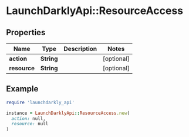 # LaunchDarklyApi::ResourceAccess

## Properties

| Name | Type | Description | Notes |
| ---- | ---- | ----------- | ----- |
| **action** | **String** |  | [optional] |
| **resource** | **String** |  | [optional] |

## Example

```ruby
require 'launchdarkly_api'

instance = LaunchDarklyApi::ResourceAccess.new(
  action: null,
  resource: null
)
```

